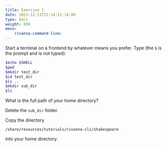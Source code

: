 ```yaml
---
title: Exercise 1
date: 2023-12-11T21:14:11-14:00
type: docs 
weight: 850
menu: 
    rivanna-command-line:
---
```


Start a terminal on a frontend by whatever means you prefer. Type (the `$` is the prompt and is not typed):

```bash
$echo $SHELL
$pwd
$mkdir test_dir
$cd test_dir
$ls ..
$mkdir sub_dir
$ls
```

What is the full path of your home directory?

Delete the `sub_dir` folder.

Copy the directory
```no-highlight
/share/resources/tutorials/rivanna-cli/shakespeare
```
into your home directory.
